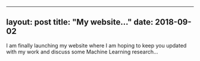 
---
layout: post
title: "My website..."
date: 2018-09-02
---

I am finally launching my website where I am hoping to keep you updated with my work and discuss some Machine Learning research...
